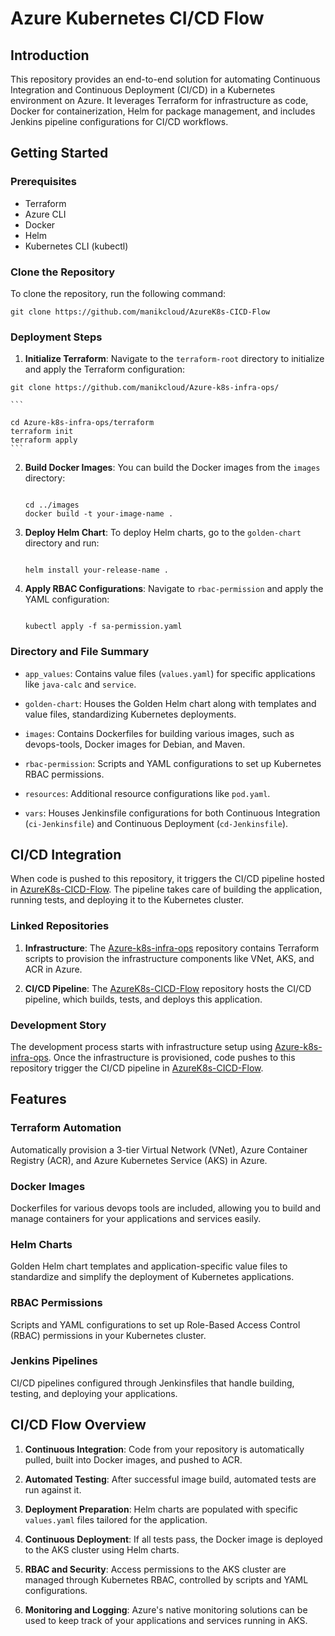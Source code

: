 # Azure Kubernetes CI/CD Flow

## Introduction

This repository provides an end-to-end solution for automating Continuous Integration and Continuous Deployment (CI/CD) in a Kubernetes environment on Azure. It leverages Terraform for infrastructure as code, Docker for containerization, Helm for package management, and includes Jenkins pipeline configurations for CI/CD workflows.

## Getting Started

### Prerequisites

- Terraform 
- Azure CLI
- Docker
- Helm
- Kubernetes CLI (kubectl)

### Clone the Repository

To clone the repository, run the following command:

```
git clone https://github.com/manikcloud/AzureK8s-CICD-Flow
```

### Deployment Steps

1. **Initialize Terraform**: Navigate to the `terraform-root` directory to initialize and apply the Terraform configuration:


```
git clone https://github.com/manikcloud/Azure-k8s-infra-ops/
```
    ```

    cd Azure-k8s-infra-ops/terraform
    terraform init
    terraform apply
    ```

2. **Build Docker Images**: You can build the Docker images from the `images` directory:

    ```

    cd ../images
    docker build -t your-image-name .
    ```

3. **Deploy Helm Chart**: To deploy Helm charts, go to the `golden-chart` directory and run:

    ```

    helm install your-release-name .
    ```

4. **Apply RBAC Configurations**: Navigate to `rbac-permission` and apply the YAML configuration:

    ```

    kubectl apply -f sa-permission.yaml
    ```

### Directory and File Summary

- `app_values`: Contains value files (`values.yaml`) for specific applications like `java-calc` and `service`.
  
- `golden-chart`: Houses the Golden Helm chart along with templates and value files, standardizing Kubernetes deployments.

- `images`: Contains Dockerfiles for building various images, such as devops-tools, Docker images for Debian, and Maven.

- `rbac-permission`: Scripts and YAML configurations to set up Kubernetes RBAC permissions.

- `resources`: Additional resource configurations like `pod.yaml`.

- `vars`: Houses Jenkinsfile configurations for both Continuous Integration (`ci-Jenkinsfile`) and Continuous Deployment (`cd-Jenkinsfile`).

## CI/CD Integration

When code is pushed to this repository, it triggers the CI/CD pipeline hosted in [AzureK8s-CICD-Flow](https://github.com/manikcloud/AzureK8s-CICD-Flow). The pipeline takes care of building the application, running tests, and deploying it to the Kubernetes cluster.

### Linked Repositories

1. **Infrastructure**: The [Azure-k8s-infra-ops](https://github.com/manikcloud/Azure-k8s-infra-ops/) repository contains Terraform scripts to provision the infrastructure components like VNet, AKS, and ACR in Azure.
  
2. **CI/CD Pipeline**: The [AzureK8s-CICD-Flow](https://github.com/manikcloud/AzureK8s-CICD-Flow) repository hosts the CI/CD pipeline, which builds, tests, and deploys this application.

### Development Story

The development process starts with infrastructure setup using [Azure-k8s-infra-ops](https://github.com/manikcloud/Azure-k8s-infra-ops/). Once the infrastructure is provisioned, code pushes to this repository trigger the CI/CD pipeline in [AzureK8s-CICD-Flow](https://github.com/manikcloud/AzureK8s-CICD-Flow).


## Features

### Terraform Automation
Automatically provision a 3-tier Virtual Network (VNet), Azure Container Registry (ACR), and Azure Kubernetes Service (AKS) in Azure.

### Docker Images
Dockerfiles for various devops tools are included, allowing you to build and manage containers for your applications and services easily.

### Helm Charts
Golden Helm chart templates and application-specific value files to standardize and simplify the deployment of Kubernetes applications.

### RBAC Permissions
Scripts and YAML configurations to set up Role-Based Access Control (RBAC) permissions in your Kubernetes cluster.

### Jenkins Pipelines
CI/CD pipelines configured through Jenkinsfiles that handle building, testing, and deploying your applications.

## CI/CD Flow Overview

1. **Continuous Integration**: Code from your repository is automatically pulled, built into Docker images, and pushed to ACR.
  
2. **Automated Testing**: After successful image build, automated tests are run against it. 

3. **Deployment Preparation**: Helm charts are populated with specific `values.yaml` files tailored for the application.

4. **Continuous Deployment**: If all tests pass, the Docker image is deployed to the AKS cluster using Helm charts.

5. **RBAC and Security**: Access permissions to the AKS cluster are managed through Kubernetes RBAC, controlled by scripts and YAML configurations.

6. **Monitoring and Logging**: Azure's native monitoring solutions can be used to keep track of your applications and services running in AKS.

